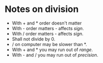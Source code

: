 # Notes on division

- With + and * order doesn't matter
- With - order matters - affects *sign*.
- With / order matters - affects *sign*.
- Shall not divide by 0.
- / on computer may be slower than *.
- With + and * you may run out of *range*.
- With - and / you may run out of *precision*. 